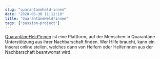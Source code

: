 ```yaml
---
slug: "quarantaneheld-innen"
date: "2020-05-30 11:12:10"
title: "QuarantäneHeld*innen"
tags: ["passion-project"]
---
```


[QuarantäneHeld\*innen](https://www.linkedin.com/company/42460816/) ist eine Plattform, auf der Menschen in Quarantäne Unterstützung aus ihrer Nachbarschaft finden. Wer Hilfe braucht, kann ein Inserat online stellen, welches dann von Helfern oder Helferinnen aus der Nachbarschaft beantwortet wird.
